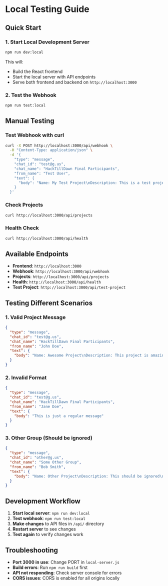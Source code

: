 # Local Testing Guide

## Quick Start

### 1. Start Local Development Server
```bash
npm run dev:local
```

This will:
- Build the React frontend
- Start the local server with API endpoints
- Serve both frontend and backend on `http://localhost:3000`

### 2. Test the Webhook
```bash
npm run test:local
```

## Manual Testing

### Test Webhook with curl
```bash
curl -X POST http://localhost:3000/api/webhook \
  -H "Content-Type: application/json" \
  -d '{
    "type": "message",
    "chat_id": "test@g.us",
    "chat_name": "HackTillDawn Final Participants",
    "from_name": "Test User",
    "text": {
      "body": "Name: My Test Project\nDescription: This is a test project\nURL: https://github.com/test/project"
    }
  }'
```

### Check Projects
```bash
curl http://localhost:3000/api/projects
```

### Health Check
```bash
curl http://localhost:3000/api/health
```

## Available Endpoints

- **Frontend**: `http://localhost:3000`
- **Webhook**: `http://localhost:3000/api/webhook`
- **Projects**: `http://localhost:3000/api/projects`
- **Health**: `http://localhost:3000/api/health`
- **Test Project**: `http://localhost:3000/api/test-project`

## Testing Different Scenarios

### 1. Valid Project Message
```json
{
  "type": "message",
  "chat_id": "test@g.us",
  "chat_name": "HackTillDawn Final Participants",
  "from_name": "John Doe",
  "text": {
    "body": "Name: Awesome Project\nDescription: This project is amazing\nURL: https://github.com/john/awesome"
  }
}
```

### 2. Invalid Format
```json
{
  "type": "message",
  "chat_id": "test@g.us",
  "chat_name": "HackTillDawn Final Participants",
  "from_name": "Jane Doe",
  "text": {
    "body": "This is just a regular message"
  }
}
```

### 3. Other Group (Should be ignored)
```json
{
  "type": "message",
  "chat_id": "other@g.us",
  "chat_name": "Some Other Group",
  "from_name": "Bob Smith",
  "text": {
    "body": "Name: Other Project\nDescription: This should be ignored\nURL: https://example.com"
  }
}
```

## Development Workflow

1. **Start local server**: `npm run dev:local`
2. **Test webhook**: `npm run test:local`
3. **Make changes** to API files in `/api/` directory
4. **Restart server** to see changes
5. **Test again** to verify changes work

## Troubleshooting

- **Port 3000 in use**: Change PORT in `local-server.js`
- **Build errors**: Run `npm run build` first
- **API not responding**: Check server console for errors
- **CORS issues**: CORS is enabled for all origins locally
